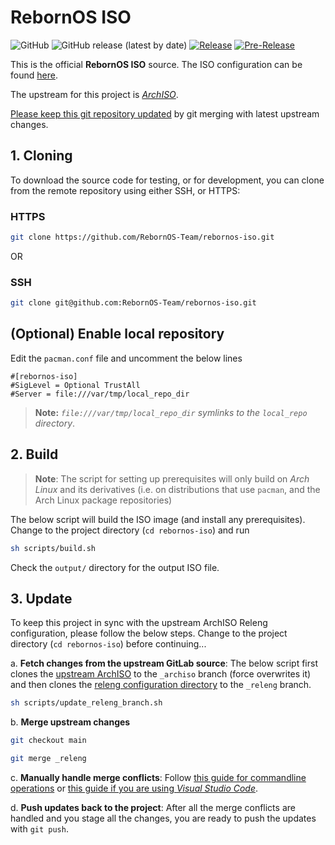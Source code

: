# RebornOS ISO

![GitHub](https://img.shields.io/github/license/rebornos-team/rebornos-iso)
![GitHub release (latest by date)](https://img.shields.io/github/v/release/rebornos-team/rebornos-iso)
[![Release](https://github.com/RebornOS-Team/rebornos-iso/actions/workflows/release.yml/badge.svg)](https://github.com/RebornOS-Team/rebornos-iso/actions/workflows/release.yml)
[![Pre-Release](https://github.com/RebornOS-Team/rebornos-iso/actions/workflows/pre_release.yml/badge.svg)](https://github.com/RebornOS-Team/rebornos-iso/actions/workflows/pre_release.yml)

This is the official **RebornOS ISO** source. 
The ISO configuration can be found [here](configs/releng/).

The upstream for this project is [*ArchISO*](https://gitlab.archlinux.org/archlinux/archiso).

[Please keep this git repository updated](https://github.com/RebornOS-Team/rebornos-iso#3-update) by git merging with latest upstream changes.

## 1. Cloning

To download the source code for testing, or for development, you can clone from the remote repository using either SSH, or HTTPS:

### HTTPS

```bash
git clone https://github.com/RebornOS-Team/rebornos-iso.git 
```

OR

### SSH

```bash
git clone git@github.com:RebornOS-Team/rebornos-iso.git
```

## (Optional) Enable local repository

Edit the `pacman.conf` file and uncomment the below lines
```
#[rebornos-iso]
#SigLevel = Optional TrustAll
#Server = file:///var/tmp/local_repo_dir
```
> **Note:** *`file:///var/tmp/local_repo_dir` symlinks to the `local_repo` directory*.

## 2. Build

> **Note**: The script for setting up prerequisites will only build on *Arch Linux* and its derivatives (i.e. on distributions that use `pacman`, and the Arch Linux package repositories)

The below script will build the ISO image (and install any prerequisites). Change to the project directory (`cd rebornos-iso`) and run

```bash
sh scripts/build.sh
```
Check the `output/` directory for the output ISO file.

## 3. Update

To keep this project in sync with the upstream ArchISO Releng configuration, please follow the below steps. Change to the project directory (`cd rebornos-iso`) before continuing...

a. **Fetch changes from the upstream GitLab source**: The below script first clones the [upstream ArchISO](https://gitlab.archlinux.org/archlinux/archiso) to the `_archiso` branch (force overwrites it) and then clones the [releng configuration directory](https://gitlab.archlinux.org/archlinux/archiso/-/tree/master/configs/releng) to the `_releng` branch.
```sh
sh scripts/update_releng_branch.sh
```

b. **Merge upstream changes**
```sh
git checkout main

git merge _releng
```

c. **Manually handle merge conflicts**: Follow [this guide for commandline operations](https://www.atlassian.com/git/tutorials/using-branches/merge-conflicts) or [this guide if you are using *Visual Studio Code*](https://code.visualstudio.com/docs/sourcecontrol/overview#_merge-conflicts).

d. **Push updates back to the project**: After all the merge conflicts are handled and you stage all the changes, you are ready to push the updates with `git push`.
